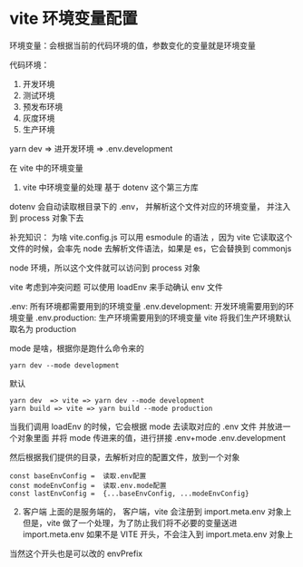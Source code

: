 # vite 环境变量配置

环境变量：会根据当前的代码环境的值，参数变化的变量就是环境变量

代码环境：

1. 开发环境
2. 测试环境
3. 预发布环境
4. 灰度环境
5. 生产环境

yarn dev => 进开发环境
=> .env.development

在 vite 中的环境变量

1. vite 中环境变量的处理
   基于 dotenv 这个第三方库

dotenv 会自动读取根目录下的 .env， 并解析这个文件对应的环境变量，
并注入到 process 对象下去

补充知识：
为啥 vite.config.js 可以用 esmodule 的语法
，因为 vite 它读取这个文件的时候，会率先 node 去解析文件语法，如果是 es，它会替换到 commonjs

node 环境，所以这个文件就可以访问到 process 对象

vite 考虑到冲突问题 可以使用 loadEnv 来手动确认 env 文件

.env: 所有环境都需要用到的环境变量
.env.development: 开发环境需要用到的环境变量
.env.production: 生产环境需要用到的环境变量 vite 将我们生产环境默认取名为 production

mode 是啥，根据你是跑什么命令来的

```
yarn dev --mode development
```

默认

```
yarn dev  => vite => yarn dev --mode development
yarn build => vite => yarn build --mode production
```

当我们调用 loadEnv 的时候，它会根据 mode 去读取对应的 .env 文件
并放进一个对象里面
并将 mode 传进来的值，进行拼接 .env+mode
.env.development

然后根据我们提供的目录，去解析对应的配置文件，放到一个对象

```
const baseEnvConfig =  读取.env配置
const modeEnvConfig =  读取.env.mode配置
const lastEnvConfig =  {...baseEnvConfig, ...modeEnvConfig}
```

2. 客户端
   上面的是服务端的，
   客户端，vite 会注册到 import.meta.env 对象上
   但是，vite 做了一个处理，为了防止我们将不必要的变量送进 import.meta.env
   如果不是 VITE 开头，不会注入到 import.meta.env 对象上

当然这个开头也是可以改的 envPrefix
